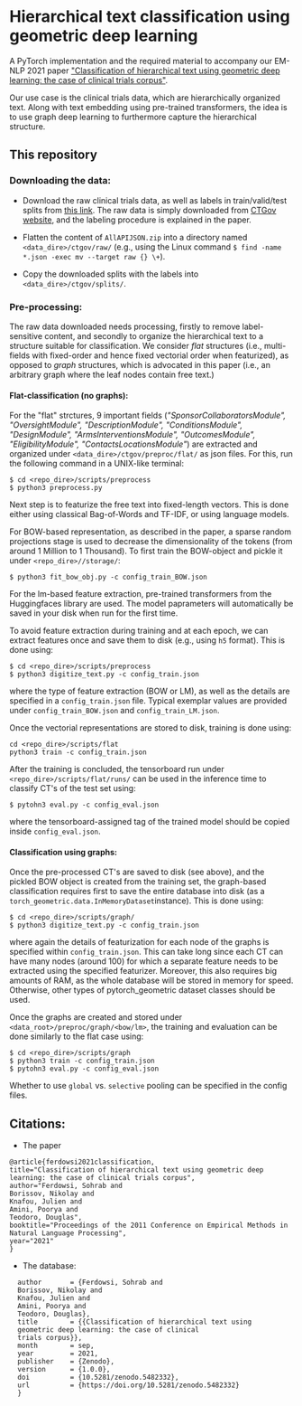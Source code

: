 # Hierarchical text classification using geometric deep learning

A PyTorch implementation and the required material to accompany our EM-NLP 2021 paper
 ["Classification of hierarchical text using geometric deep learning: the case of clinical trials corpus"](https://arxiv.org).

Our use case is the clinical trials data, which are hierarchically organized text. Along with text embedding using
pre-trained transformers, the idea is to use graph deep learning to furthermore capture the hierarchical structure.

## This repository

### Downloading the data:

- Download the raw clinical trials data, as well as labels in train/valid/test splits from 
[this link](https://zenodo.org/record/5482332#.YVrFwaCxU6U). The raw data is simply downloaded from 
[CTGov website](https://ClinicalTrials.gov/AllAPIJSON.zip), and the labeling procedure is explained in the paper.

- Flatten the content of `AllAPIJSON.zip` into a directory named `<data_dire>/ctgov/raw/` (e.g., using the Linux command 
`$ find -name *.json -exec mv --target raw {} \+`).
- Copy the downloaded splits with the labels into `<data_dire>/ctgov/splits/`.

### Pre-processing:

The raw data downloaded needs processing, firstly to remove label-sensitive content, and secondly to organize the
hierarchical text to a structure suitable for classification. We consider *flat* structures (i.e., multi-fields with 
fixed-order and hence fixed vectorial order when featurized), as opposed to *graph* structures, which is advocated in 
this paper (i.e., an arbitrary graph where the leaf nodes contain free text.)


#### Flat-classification (no graphs):
For the "flat" strctures, 9 important fields (*"SponsorCollaboratorsModule", "OversightModule",
"DescriptionModule", "ConditionsModule", "DesignModule", "ArmsInterventionsModule",
"OutcomesModule", "EligibilityModule", "ContactsLocationsModule"*) are extracted and organized under 
``<data_dire>/ctgov/preproc/flat/`` as json files. For this, run the following command in a UNIX-like terminal:

```
$ cd <repo_dire>/scripts/preprocess
$ python3 preprocess.py
```

Next step is to featurize the free text into fixed-length vectors. This is done either using classical Bag-of-Words and
TF-IDF, or using language models.

For BOW-based representation, as described in the paper, a sparse random projections stage is used to decrease the 
dimensionality of the tokens (from around 1 Million to 1 Thousand). To first train the BOW-object and pickle it under
`<repo_dire>//storage/`:

```
$ python3 fit_bow_obj.py -c config_train_BOW.json
```


For the lm-based feature extraction, pre-trained 
transformers from the Huggingfaces library are used. The model paprameters will automatically be saved in your disk 
when run for the first time. 

To avoid feature extraction during training and at each epoch, we can extract features once and save them to disk 
(e.g., using `h5` format). This is done using:


```
$ cd <repo_dire>/scripts/preprocess
$ python3 digitize_text.py -c config_train.json
```

where the type of feature extraction (BOW or LM), as well as the details are specified in a `config_train.json` file.
Typical exemplar values are provided under `config_train_BOW.json` and `config_train_LM.json`.


Once the vectorial representations are stored to disk, training is done using:

```
cd <repo_dire>/scripts/flat
python3 train -c config_train.json
```

After the training is concluded, the tensorboard run under `<repo_dire>/scripts/flat/runs/` can be used in the inference
time to classify CT's of the test set using:

```
$ pytohn3 eval.py -c config_eval.json
```

where the tensorboard-assigned tag of the trained model should be copied inside `config_eval.json`.


#### Classification using graphs:

Once the pre-processed CT's are saved to disk (see above), and the pickled BOW object is created from the training set, 
the graph-based classification requires first to save the entire database into disk (as a 
`torch_geometric.data.InMemoryDataset`instance). This is done using:

```
$ cd <repo_dire>/scripts/graph/
$ python3 digitize_text.py -c config_train.json
```

where again the details of featurization for each node of the graphs is specified within `config_train.json`. This can 
take long since each CT can have many nodes (around 100) for which a separate feature needs to be extracted using the 
specified featurizer. Moreover, this also requires big amounts of RAM, as the whole database will be stored in memory
for speed. Otherwise, other types of pytorch_geometric dataset classes should be used.

Once the graphs are created and stored under `<data_root>/preproc/graph/<bow/lm>`, the training and evaluation can be 
done similarly to the flat case using:


```
$ cd <repo_dire>/scripts/graph
$ python3 train -c config_train.json
$ pytohn3 eval.py -c config_eval.json
```

Whether to use ``global`` vs. ``selective`` pooling can be specified in the config files. 


## Citations:

- The paper

```
@article{ferdowsi2021classification,
title="Classification of hierarchical text using geometric deep learning: the case of clinical trials corpus",
author="Ferdowsi, Sohrab and
Borissov, Nikolay and
Knafou, Julien and
Amini, Poorya and
Teodoro, Douglas",
booktitle="Proceedings of the 2011 Conference on Empirical Methods in Natural Language Processing",
year="2021"
}

```

- The database:
  
```@dataset{ferdowsi_sohrab_2021_5482332,
  author       = {Ferdowsi, Sohrab and
  Borissov, Nikolay and
  Knafou, Julien and
  Amini, Poorya and
  Teodoro, Douglas},
  title        = {{Classification of hierarchical text using
  geometric deep learning: the case of clinical
  trials corpus}},
  month        = sep,
  year         = 2021,
  publisher    = {Zenodo},
  version      = {1.0.0},
  doi          = {10.5281/zenodo.5482332},
  url          = {https://doi.org/10.5281/zenodo.5482332}
  }
```
